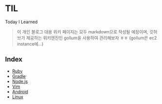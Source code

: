 # TIL

Today I Learned

> 이 개인 블로그 대용 위키 페이지는 모두 markdown으로 작성될 예정이며,
깃허브가 제공하는 위키엔진인 gollum을 사용하여 관리해보자 ㅎㅎ (gollum은 ec2 instance에...)

## Index

- [Ruby](Ruby)
- [Gradle](Gradle)
- [Node.js](nodejs)
- [Vim](Vim)
- [Android](Android)
- [Linux](Linux)